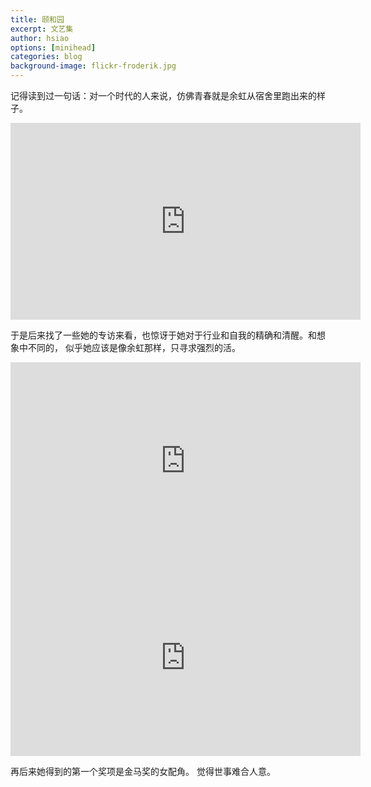 ```yaml
---
title: 颐和园
excerpt: 文艺集
author: hsiao
options: [minihead]
categories: blog
background-image: flickr-froderik.jpg
---
```


记得读到过一句话：对一个时代的人来说，仿佛青春就是余虹从宿舍里跑出来的样子。

<iframe width="560" height="315" src="https://www.youtube.com/embed/Nyt-9kND148" frameborder="0" allow="accelerometer; autoplay; encrypted-media; gyroscope; picture-in-picture" allowfullscreen></iframe>

于是后来找了一些她的专访来看，也惊讶于她对于行业和自我的精确和清醒。和想象中不同的，
似乎她应该是像余虹那样，只寻求强烈的活。

<iframe width="560" height="315" src="https://www.youtube.com/embed/ZQUgv8-NExg" frameborder="0" allow="accelerometer; autoplay; encrypted-media; gyroscope; picture-in-picture" allowfullscreen></iframe>

<iframe width="560" height="315" src="https://www.youtube.com/embed/pAAQGri-J64" frameborder="0" allow="accelerometer; autoplay; encrypted-media; gyroscope; picture-in-picture" allowfullscreen></iframe>

再后来她得到的第一个奖项是金马奖的女配角。
觉得世事难合人意。
